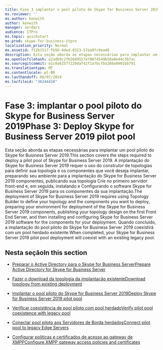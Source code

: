 ```yaml
---
title: Fase 3 implantar o pool piloto do Skype for Business Server 2019
ms.reviewer: ''
ms.author: kenwith
author: kenwith
manager: serdars
audience: ITPro
ms.topic: quickstart
ms.prod: skype-for-business-itpro
localization_priority: Normal
ms.assetid: f12b1517-fb56-4ded-8323-57aa9fc9ea48
description: Esta seção aborda as etapas necessárias para implantar um pool piloto do Skype for Business Server 2019. A implantação do Skype for Business Server 2019 requer o uso do construtor de topologias para definir sua topologia e os componentes que você deseja implantar, preparando seu ambiente para a implantação do Skype for Business Server 2019 componentes, publicando sua topologia Crie no primeiro servidor front-end e, em seguida, instalando e Configurando o software Skype for Business Server 2019 para os componentes da sua implantação. Quando concluído, a implantação do pool piloto do Skype for Business Server 2019 coexistirá com um pool herdado existente.
ms.openlocfilehash: e2adb9c2f626d9557e786f4549b58a0e44c3b7ac
ms.sourcegitcommit: e1c8a62577229daf42f1a7bcfba268a9001bb791
ms.translationtype: MT
ms.contentlocale: pt-BR
ms.lasthandoff: 08/07/2019
ms.locfileid: "36244420"
---
```

# <a name="phase-3-deploy-skype-for-business-server-2019-pilot-pool"></a><span data-ttu-id="dbec3-105">Fase 3: implantar o pool piloto do Skype for Business Server 2019</span><span class="sxs-lookup"><span data-stu-id="dbec3-105">Phase 3: Deploy Skype for Business Server 2019 pilot pool</span></span>

<span data-ttu-id="dbec3-106">Esta seção aborda as etapas necessárias para implantar um pool piloto do Skype for Business Server 2019.</span><span class="sxs-lookup"><span data-stu-id="dbec3-106">This section covers the steps required to deploy a pilot pool of Skype for Business Server 2019.</span></span> <span data-ttu-id="dbec3-107">A implantação do Skype for Business Server 2019 requer o uso do construtor de topologias para definir sua topologia e os componentes que você deseja implantar, preparando seu ambiente para a implantação do Skype for Business Server 2019 componentes, publicando sua topologia Crie no primeiro servidor front-end e, em seguida, instalando e Configurando o software Skype for Business Server 2019 para os componentes da sua implantação.</span><span class="sxs-lookup"><span data-stu-id="dbec3-107">The deployment of Skype for Business Server 2019 requires using Topology Builder to define your topology and the components you want to deploy, preparing your environment for deployment of the Skype for Business Server 2019 components, publishing your topology design on the first Front End Server, and then installing and configuring Skype for Business Server 2019 software for the components for your deployment.</span></span> <span data-ttu-id="dbec3-108">Quando concluído, a implantação do pool piloto do Skype for Business Server 2019 coexistirá com um pool herdado existente.</span><span class="sxs-lookup"><span data-stu-id="dbec3-108">When completed, your Skype for Business Server 2019 pilot pool deployment will coexist with an existing legacy pool.</span></span>
  
## <a name="in-this-section"></a><span data-ttu-id="dbec3-109">Nesta seção</span><span class="sxs-lookup"><span data-stu-id="dbec3-109">In this section</span></span>

- [<span data-ttu-id="dbec3-110">Preparar o Active Directory para o Skype for Business Server</span><span class="sxs-lookup"><span data-stu-id="dbec3-110">Prepare Active Directory for Skype for Business Server</span></span>](prepare-active-directory.md)
    
- [<span data-ttu-id="dbec3-111">Fazer o download da topologia da implantação existente</span><span class="sxs-lookup"><span data-stu-id="dbec3-111">Download topology from existing deployment</span></span>](download-topology-from-existing-deployment.md)
    
- [<span data-ttu-id="dbec3-112">Implantar o pool piloto do Skype for Business Server 2019</span><span class="sxs-lookup"><span data-stu-id="dbec3-112">Deploy Skype for Business Server 2019 pilot pool</span></span>](deploy-pilot-pool.md)
    
- [<span data-ttu-id="dbec3-113">Verificar coexistência de pool piloto com pool herdado</span><span class="sxs-lookup"><span data-stu-id="dbec3-113">Verify pilot pool coexistence with legacy pool</span></span>](verify-pilot-pool-coexistence-with-legacy-pool.md)
    
- [<span data-ttu-id="dbec3-114">Conectar pool piloto aos Servidores de Borda herdados</span><span class="sxs-lookup"><span data-stu-id="dbec3-114">Connect pilot pool to legacy Edge Servers</span></span>](connect-pilot-pool-to-legacy-edge-servers.md)
    
- [<span data-ttu-id="dbec3-115">Configurar políticas e certificados de acesso ao gateway de XMPP</span><span class="sxs-lookup"><span data-stu-id="dbec3-115">Configure XMPP gateway access policies and certificates</span></span>](configure-xmpp-gateway-access-policies-and-certificates.md)
    

